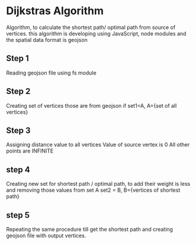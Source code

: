 # Dijkstras Algorithm

Algorithm, to calculate the shortest path/ optimal path from source of vertices.
this algorithm is developing using JavaScript, node modules and the spatial data format is geojson

## Step 1

Reading geojson file using fs module

## Step 2

Creating set of vertices those are from geojson
if set1=A, A={set of all vertices}

## Step 3

Assigning distance value to all vertices
Value of source vertex is 0
All other points are INFINITE

## step 4

Creating new set for shortest path / optimal path, to add their weight is less and removing those values from set A
set2 = B, B={vertices of shortest path}

## step 5

Repeating the same procedure till get the shortest path
and creating geojson file with output vertices.
